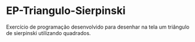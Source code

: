 # EP-Triangulo-Sierpinski
Exercício de programação desenvolvido para desenhar na tela um triângulo de sierpinski utilizando quadrados.
